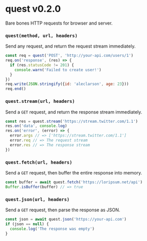 
# quest v0.2.0

Bare bones HTTP requests for browser and server.

### `quest(method, url, headers)`

Send any request, and return the request stream immediately.

```js
const req = quest('POST', 'http://your-api.com/users/1')
req.on('response', (res) => {
  if (res.statusCode != 201) {
    console.warn('Failed to create user!')
  }
})
req.write(JSON.stringify({id: 'aleclarson', age: 23}))
req.end()
```

### `quest.stream(url, headers)`

Send a `GET` request, and return the response stream immediately.

```js
const res = quest.stream('https://stream.twitter.com/1.1')
res.on('data', console.log)
res.on('error', (error) => {
  error.args // => ['https://stream.twitter.com/1.1']
  error.req // => The request stream
  error.res // => The response stream
})
```

### `quest.fetch(url, headers)`

Send a `GET` request, then buffer the entire response into memory.

```js
const buffer = await quest.fetch('https://loripsum.net/api')
Buffer.isBuffer(buffer) // => true
```

### `quest.json(url, headers)`

Send a `GET` request, then parse the response as JSON.

```js
const json = await quest.json('https://your-api.com')
if (json == null) {
  console.log('The response was empty')
}
```
